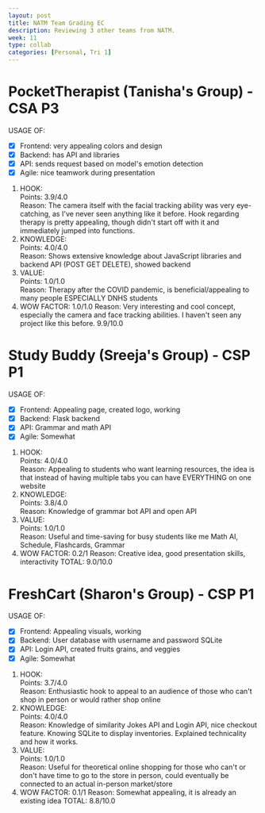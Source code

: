 ```yaml
---
layout: post
title: NATM Team Grading EC
description: Reviewing 3 other teams from NATM.
week: 11
type: collab
categories: [Personal, Tri 1]
---
```

# PocketTherapist (Tanisha's Group)  - CSA P3
USAGE OF:
- [x] Frontend: very appealing colors and design
- [x] Backend: has API and libraries
- [x] API: sends request based on model's emotion detection
- [x] Agile: nice teamwork during presentation

1. HOOK:  
   Points: 3.9/4.0  
   Reason: The camera itself with the facial tracking ability was very eye-catching, as I've never seen anything like it before. Hook regarding therapy is pretty appealing, though didn't start off with it and immediately jumped into functions.
2. KNOWLEDGE:  
   Points: 4.0/4.0  
   Reason: Shows extensive knowledge about JavaScript libraries and backend API (POST GET DELETE), showed backend
3. VALUE:  
   Points: 1.0/1.0  
   Reason: Therapy after the COVID pandemic, is beneficial/appealing to many people ESPECIALLY DNHS students
4. WOW FACTOR:  1.0/1.0
   Reason: Very interesting and cool concept, especially the camera and face tracking abilities. I haven't seen any project like this before. 
9.9/10.0

# Study Buddy (Sreeja's Group) - CSP P1
USAGE OF:
- [x] Frontend: Appealing page, created logo, working 
- [x] Backend: Flask backend
- [x] API: Grammar and math API
- [x] Agile: Somewhat

1. HOOK:  
   Points: 4.0/4.0  
   Reason: Appealing to students who want learning resources, the idea is that instead of having multiple tabs you can have EVERYTHING on one website
2. KNOWLEDGE:  
   Points: 3.8/4.0  
   Reason: Knowledge of grammar bot API and open API
3. VALUE:  
   Points: 1.0/1.0  
   Reason: Useful and time-saving for busy students like me Math AI, Schedule, Flashcards, Grammar
4. WOW FACTOR: 0.2/1
   Reason: Creative idea, good presentation skills, interactivity
TOTAL: 9.0/10.0


# FreshCart (Sharon's Group) - CSP P1
USAGE OF: 
- [x] Frontend: Appealing visuals, working
- [x] Backend: User database with username and password SQLite
- [x] API: Login API, created fruits grains, and veggies
- [x] Agile: Somewhat

1. HOOK:  
   Points: 3.7/4.0  
   Reason: Enthusiastic hook to appeal to an audience of those who can't shop in person or would rather shop online
2. KNOWLEDGE:  
   Points: 4.0/4.0  
   Reason: Knowledge of similarity Jokes API and Login API, nice checkout feature. Knowing SQLite to display inventories. Explained technicality and how it works. 
3. VALUE:  
   Points: 1.0/1.0  
   Reason: Useful for theoretical online shopping for those who can't or don't have time to go to the store in person, could eventually be connected to an actual in-person market/store
4. WOW FACTOR: 0.1/1
   Reason: Somewhat appealing, it is already an existing idea
TOTAL: 8.8/10.0

